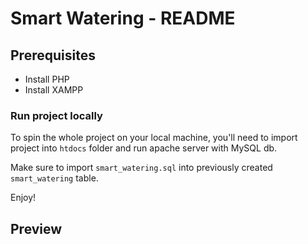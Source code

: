 # Smart Watering  - README

## Prerequisites
- Install PHP
- Install XAMPP

### Run project locally

To spin the whole project on your local machine, you'll need to import project into `htdocs` folder and run apache server with MySQL db.

Make sure to import `smart_watering.sql` into previously created `smart_watering` table.

Enjoy!


## Preview
